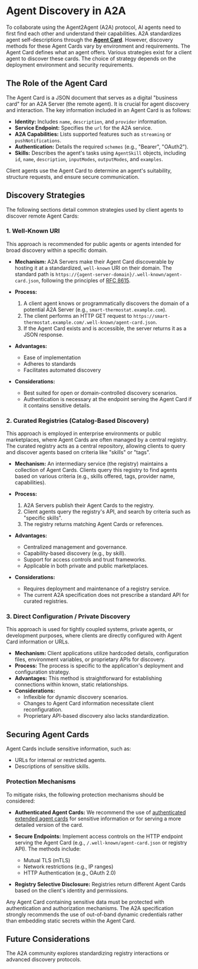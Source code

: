 # Agent Discovery in A2A

To collaborate using the Agent2Agent (A2A) protocol, AI agents need to first find each other and understand their capabilities. A2A standardizes agent self-descriptions through the **[Agent Card](../specification.md#5-agent-discovery-the-agent-card)**. However, discovery methods for these Agent Cards vary by environment and requirements. The Agent Card defines what an agent offers. Various strategies exist for a client agent to discover these cards. The choice of strategy depends on the deployment environment and security requirements.

## The Role of the Agent Card

The Agent Card is a JSON document that serves as a digital "business card" for an A2A Server (the remote agent). It is crucial for agent discovery and interaction. The key information included in an Agent Card is as follows:

- **Identity:** Includes `name`, `description`, and `provider` information.
- **Service Endpoint:** Specifies the `url` for the A2A service.
- **A2A Capabilities:** Lists supported features such as `streaming` or `pushNotifications`.
- **Authentication:** Details the required `schemes` (e.g., "Bearer", "OAuth2").
- **Skills:** Describes the agent's tasks using `AgentSkill` objects, including `id`, `name`, `description`, `inputModes`, `outputModes`, and `examples`.

Client agents use the Agent Card to determine an agent's suitability, structure requests, and ensure secure communication.

## Discovery Strategies

The following sections detail common strategies used by client agents to discover remote Agent Cards:

### 1. Well-Known URI

This approach is recommended for public agents or agents intended for broad discovery within a specific domain.

- **Mechanism:** A2A Servers make their Agent Card discoverable by hosting it at a standardized, `well-known` URI on their domain. The standard path is `https://{agent-server-domain}/.well-known/agent-card.json`, following the principles of [RFC 8615](https://datatracker.ietf.org/doc/html/rfc8615).

- **Process:**
    1. A client agent knows or programmatically discovers the domain of a potential A2A Server (e.g., `smart-thermostat.example.com`).
    2. The client performs an HTTP GET request to `https://smart-thermostat.example.com/.well-known/agent-card.json`.
    3. If the Agent Card exists and is accessible, the server returns it as a JSON response.

- **Advantages:**
    - Ease of implementation
    - Adheres to standards
    - Facilitates automated discovery

- **Considerations:**
    - Best suited for open or domain-controlled discovery scenarios.
    - Authentication is necessary at the endpoint serving the Agent Card if it contains sensitive details.

### 2. Curated Registries (Catalog-Based Discovery)

This approach is employed in enterprise environments or public marketplaces, where Agent Cards are often managed by a central registry. The curated registry acts as a central repository, allowing clients to query and discover agents based on criteria like "skills" or "tags".

- **Mechanism:** An intermediary service (the registry) maintains a collection of Agent Cards. Clients query this registry to find agents based on various criteria (e.g., skills offered, tags, provider name, capabilities).

- **Process:**
    1. A2A Servers publish their Agent Cards to the registry.
    2. Client agents query the registry's API, and search by criteria such as "specific skills".
    3. The registry returns matching Agent Cards or references.

- **Advantages:**
    - Centralized management and governance.
    - Capability-based discovery (e.g., by skill).
    - Support for access controls and trust frameworks.
    - Applicable in both private and public marketplaces.
- **Considerations:**
    - Requires deployment and maintenance of a registry service.
    - The current A2A specification does not prescribe a standard API for curated registries.

### 3. Direct Configuration / Private Discovery

This approach is used for tightly coupled systems, private agents, or development purposes, where clients are directly configured with Agent Card information or URLs.

- **Mechanism:** Client applications utilize hardcoded details, configuration files, environment variables, or proprietary APIs for discovery.
- **Process:** The process is specific to the application's deployment and configuration strategy.
- **Advantages:** This method is straightforward for establishing connections within known, static relationships.
- **Considerations:**
    - Inflexible for dynamic discovery scenarios.
    - Changes to Agent Card information necessitate client reconfiguration.
    - Proprietary API-based discovery also lacks standardization.

## Securing Agent Cards

Agent Cards include sensitive information, such as:

- URLs for internal or restricted agents.
- Descriptions of sensitive skills.

### Protection Mechanisms

To mitigate risks, the following protection mechanisms should be considered:

- **Authenticated Agent Cards:** We recommend the use of [authenticated extended agent cards](https://a2a-protocol.org/latest/specification/#710-agentgetauthenticatedextendedcard) for sensitive information or for serving a more detailed version of the card.
- **Secure Endpoints:** Implement access controls on the HTTP endpoint serving the Agent Card (e.g., `/.well-known/agent-card.json` or registry API). The methods include:
    - Mutual TLS (mTLS)
    - Network restrictions (e.g., IP ranges)
    - HTTP Authentication (e.g., OAuth 2.0)

- **Registry Selective Disclosure:** Registries return different Agent Cards based on the client's identity and permissions.

Any Agent Card containing sensitive data must be protected with authentication and authorization mechanisms. The A2A specification strongly recommends the use of out-of-band dynamic credentials rather than embedding static secrets within the Agent Card.

## Future Considerations

The A2A community explores standardizing registry interactions or advanced discovery protocols.
